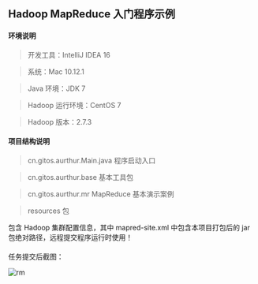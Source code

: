 ## Hadoop MapReduce 入门程序示例

#### 环境说明
> 开发工具：IntelliJ IDEA 16

> 系统：Mac 10.12.1

> Java 环境：JDK 7

> Hadoop 运行环境：CentOS 7

> Hadoop 版本：2.7.3

#### 项目结构说明

> cn.gitos.aurthur.Main.java
程序启动入口

> cn.gitos.aurthur.base
基本工具包

> cn.gitos.aurthur.mr
MapReduce 基本演示案例

> resources 包

包含 Hadoop 集群配置信息，其中 mapred-site.xml 中包含本项目打包后的 jar 包绝对路径，远程提交程序运行时使用！

####
任务提交后截图：

![rm](./rm.png)
